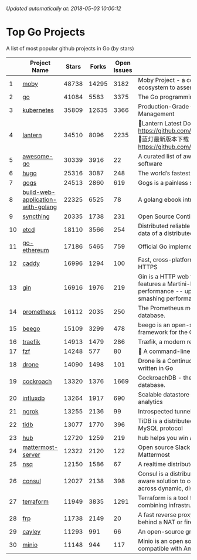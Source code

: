 *Updated automatically at: 2018-05-03 10:00:12* 
# Top Go Projects
A list of most popular github projects in Go (by stars)

|    | Project Name | Stars | Forks | Open Issues | Description |
| -- | ------------ | ----- | ----- | ----------- | ----------- |
| 1 | [moby](https://github.com/moby/moby) | 48738 | 14295 | 3182 | Moby Project - a collaborative project for the container ecosystem to assemble container-based systems |
| 2 | [go](https://github.com/golang/go) | 41084 | 5583 | 3375 | The Go programming language |
| 3 | [kubernetes](https://github.com/kubernetes/kubernetes) | 35809 | 12635 | 3366 | Production-Grade Container Scheduling and Management |
| 4 | [lantern](https://github.com/getlantern/lantern) | 34510 | 8096 | 2235 | 🔴Lantern Latest Download https://github.com/getlantern/lantern/releases/tag/latest 🔴蓝灯最新版本下载 https://github.com/getlantern/forum/issues/833 🔴  |
| 5 | [awesome-go](https://github.com/avelino/awesome-go) | 30339 | 3916 | 22 | A curated list of awesome Go frameworks, libraries and software |
| 6 | [hugo](https://github.com/gohugoio/hugo) | 25316 | 3087 | 248 | The world’s fastest framework for building websites. |
| 7 | [gogs](https://github.com/gogits/gogs) | 24513 | 2860 | 619 | Gogs is a painless self-hosted Git service. |
| 8 | [build-web-application-with-golang](https://github.com/astaxie/build-web-application-with-golang) | 22325 | 6525 | 78 | A golang ebook intro how to build a web with golang |
| 9 | [syncthing](https://github.com/syncthing/syncthing) | 20335 | 1738 | 231 | Open Source Continuous File Synchronization |
| 10 | [etcd](https://github.com/coreos/etcd) | 18110 | 3566 | 254 | Distributed reliable key-value store for the most critical data of a distributed system |
| 11 | [go-ethereum](https://github.com/ethereum/go-ethereum) | 17186 | 5465 | 759 | Official Go implementation of the Ethereum protocol |
| 12 | [caddy](https://github.com/mholt/caddy) | 16996 | 1294 | 100 | Fast, cross-platform HTTP/2 web server with automatic HTTPS |
| 13 | [gin](https://github.com/gin-gonic/gin) | 16916 | 1976 | 219 | Gin is a HTTP web framework written in Go (Golang). It features a Martini-like API with much better performance -- up to 40 times faster. If you need smashing performance, get yourself some Gin. |
| 14 | [prometheus](https://github.com/prometheus/prometheus) | 16112 | 2035 | 250 | The Prometheus monitoring system and time series database. |
| 15 | [beego](https://github.com/astaxie/beego) | 15109 | 3299 | 478 | beego is an open-source, high-performance web framework for the Go programming language. |
| 16 | [traefik](https://github.com/containous/traefik) | 14913 | 1479 | 286 | Træfik, a modern reverse proxy |
| 17 | [fzf](https://github.com/junegunn/fzf) | 14248 | 577 | 80 | :cherry_blossom: A command-line fuzzy finder |
| 18 | [drone](https://github.com/drone/drone) | 14090 | 1498 | 101 | Drone is a Continuous Delivery platform built on Docker, written in Go |
| 19 | [cockroach](https://github.com/cockroachdb/cockroach) | 13320 | 1376 | 1669 | CockroachDB - the open source, cloud-native SQL database. |
| 20 | [influxdb](https://github.com/influxdata/influxdb) | 13264 | 1917 | 690 | Scalable datastore for metrics, events, and real-time analytics |
| 21 | [ngrok](https://github.com/inconshreveable/ngrok) | 13255 | 2136 | 99 | Introspected tunnels to localhost |
| 22 | [tidb](https://github.com/pingcap/tidb) | 13077 | 1770 | 396 | TiDB is a distributed HTAP database compatible with the MySQL protocol  |
| 23 | [hub](https://github.com/github/hub) | 12720 | 1259 | 219 | hub helps you win at git. |
| 24 | [mattermost-server](https://github.com/mattermost/mattermost-server) | 12322 | 2120 | 122 | Open source Slack-alternative in Golang and React - Mattermost |
| 25 | [nsq](https://github.com/nsqio/nsq) | 12150 | 1586 | 67 | A realtime distributed messaging platform |
| 26 | [consul](https://github.com/hashicorp/consul) | 12027 | 2138 | 398 | Consul is a distributed, highly available, and data center aware solution to connect and configure applications across dynamic, distributed infrastructure. |
| 27 | [terraform](https://github.com/hashicorp/terraform) | 11949 | 3835 | 1291 | Terraform is a tool for building, changing, and combining infrastructure safely and efficiently. |
| 28 | [frp](https://github.com/fatedier/frp) | 11738 | 2149 | 20 | A fast reverse proxy to help you expose a local server behind a NAT or firewall to the internet. |
| 29 | [cayley](https://github.com/cayleygraph/cayley) | 11293 | 991 | 66 | An open-source graph database |
| 30 | [minio](https://github.com/minio/minio) | 11148 | 944 | 117 | Minio is an open source object storage server compatible with Amazon S3 APIs |
